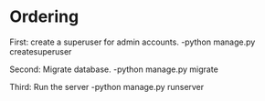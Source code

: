# Ordering

First: create a superuser for admin accounts.
  -python manage.py createsuperuser

Second: Migrate database.
  -python manage.py migrate

Third: Run the server
  -python manage.py runserver
